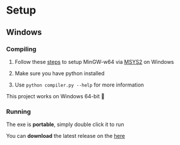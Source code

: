 
# Setup

## Windows

### Compiling

1. Follow these [steps](https://code.visualstudio.com/docs/cpp/config-mingw) to setup MinGW-w64 via [MSYS2](https://www.msys2.org/) on Windows

2. Make sure you have python installed

3. Use `python compiler.py --help` for more information

This project works on Windows 64-bit 🙂

### Running

The exe is **portable**, simply double click it to run

You can **download** the latest release on the [here](https://github.com/Macawls/OpenGL/releases/latest)